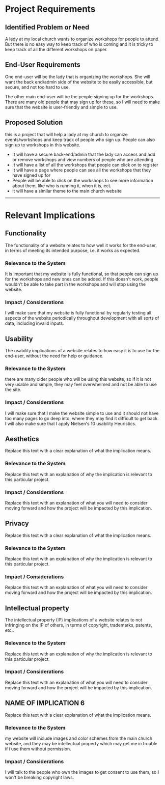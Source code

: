 # Project Requirements

## Identified Problem or Need

A lady at my local church wants to organize workshops for people to attend. 
But there is no easy way to keep track of who is coming and it is tricky to keep track of all the different workshops on paper.


## End-User Requirements

One end-user will be the lady that is organizing the workshops. 
She will want the back end/admin side of the website to be easily accessible, but secure, and not too hard to use.

The other main end-user will be the people signing up for the workshops. 
There are many old people that may sign up for these, so I will need to make sure that the website is user-friendly and simple to use.


## Proposed Solution

this is a project that will help a lady at my church to organize events/workshops 
and keep track of people who sign up. People can also sign up to workshops in this website.

- It will have a secure back-end/admin that the lady can access and add or remove workshops and view numbers of people who are attending
- It will have a list of all the workshops that people can click on to register
- It will have a page where people can see all the workshops that they have signed up for
- People will be able to click on the workshops to see more information about them, like who is running it, when it is, ect.
- it will have a similar theme to the main church website


---

# Relevant Implications

## Functionality

The functionality of a website relates to how well it works for the end-user, in terms of meeting its intended purpose, i.e. it works as expected.

### Relevance to the System

 It is important that my website is fully functional, so that people can sign up for the workshops and new ones can be added. If this doesn't work, people wouldn't be able to take part in the workshops and will stop using the website. 

### Impact / Considerations

 I will make sure that my website is fully functional by regularly testing all aspects of the website periodically throughout development with all sorts of data, including invalid inputs.  



## Usability

The usability implications of a website relates to how easy it is to use for the end-user, without the need for help or guidance.

### Relevance to the System

 there are many older people who will be using this website, so if it is not very usable and simple, they may feel overwhelmed and not be able to use the site.

### Impact / Considerations

I will make sure that I make the website simple to use and it should not have too many pages to go deep into, where they may find it difficult to get back. I will also make sure that I apply Nielsen's 10 usability Heuristics.



## Aesthetics

Replace this text with a clear explanation of what the implication means.

### Relevance to the System

Replace this text with an explanation of why the implication is relevant to this particular project.

### Impact / Considerations

Replace this text with an explanation of what you will need to consider moving forward and how the project will be impacted by this implication.



## Privacy

Replace this text with a clear explanation of what the implication means.

### Relevance to the System

Replace this text with an explanation of why the implication is relevant to this particular project.

### Impact / Considerations

Replace this text with an explanation of what you will need to consider moving forward and how the project will be impacted by this implication.



## Intellectual property

The intellectual property (IP) implications of a website relates to not infringing on the IP of others, in terms of copyright, trademarks, patents, etc..

### Relevance to the System

Replace this text with an explanation of why the implication is relevant to this particular project.

### Impact / Considerations

Replace this text with an explanation of what you will need to consider moving forward and how the project will be impacted by this implication.


## NAME OF IMPLICATION 6

Replace this text with a clear explanation of what the implication means.

### Relevance to the System

my website will include images and color schemes from the main church website, and they may be intellectual property which may get me in trouble if i use them without permission.

### Impact / Considerations

I will talk to the people who own the images to get consent to use them, so I won't be breaking copyright laws.



